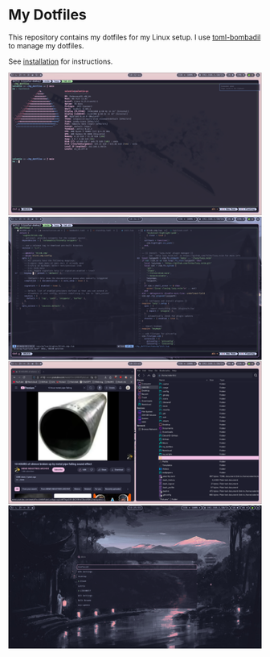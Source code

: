 # My Dotfiles

This repository contains my dotfiles for my Linux setup.
I use [toml-bombadil](https://github.com/oknozor/toml-bombadil) to manage my dotfiles.

See [installation](/docs/installation.md) for instructions.

![screenshot fastfetch](/docs/assets/screenshot_fastfetch.png)
![screenshot nvim](/docs/assets/screenshot_nvim.png)
![screenshot thunar/librewolf](/docs/assets/screenshot_thunar_librewolf.png)
![screenshot wofi](/docs/assets/screenshot_wofi.png)
